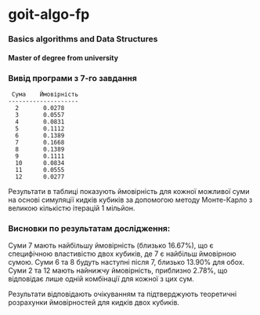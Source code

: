 # goit-algo-fp

### Basics algorithms and Data Structures 
#### Master of degree from university

### Вивід програми з 7-го завдання
```
 Сума    Ймовірність 
--------------------
  2       0.0278
  3       0.0557
  4       0.0831
  5       0.1112
  6       0.1389
  7       0.1668
  8       0.1389
  9       0.1111
  10      0.0834
  11      0.0555
  12      0.0277
```

Результати в таблиці показують ймовірність для кожної можливої суми на основі симуляції кидків кубиків за допомогою методу Монте-Карло з великою кількістю ітерацій 1 мільйон. 

### Висновки по результатам дослідження:
Суми 7 мають найбільшу ймовірність (близько 16.67%), що є специфічною властивістю двох кубиків, де 7 є найбільш ймовірною сумою.
Суми 6 та 8 будуть наступні після 7, близько 13.90% для обох.
Суми 2 та 12 мають найнижчу ймовірність, приблизно 2.78%, що відповідає лише одній комбінації для кожної з цих сум.

Результати відповідають очікуванням та підтверджують теоретичні розрахунки ймовірностей для кидків двох кубиків.